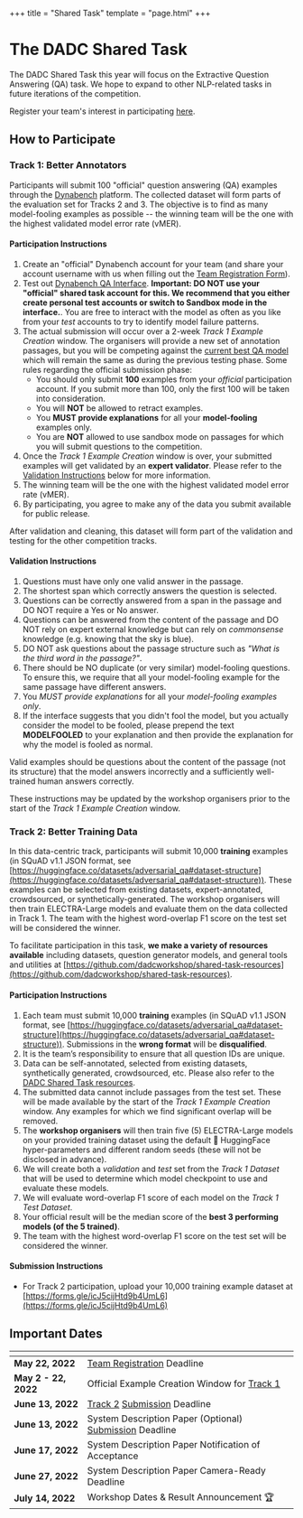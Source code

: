 +++
title = "Shared Task"
template = "page.html"
+++

# The DADC Shared Task
The DADC Shared Task this year will focus on the Extractive Question Answering (QA) task. We hope to expand to other NLP-related tasks in future iterations of the competition.

Register your team's interest in participating [here](https://docs.google.com/forms/d/e/1FAIpQLSfKXEFdkgkvxzZfvtT7EXhmzHjpzTYldca76Fd4P8APfvyGBA/viewform).


## How to Participate
### Track 1: Better Annotators
Participants will submit 100 "official" question answering (QA) examples through the [Dynabench](https://dynabench.org/tasks/qa) platform. The collected dataset will form parts of the evaluation set for Tracks 2 and 3. The objective is to find as many model-fooling examples as possible -- the winning team will be the one with the highest validated model error rate (vMER).

#### Participation Instructions
1. Create an "official" Dynabench account for your team (and share your account username with us when filling out the [Team Registration Form](https://docs.google.com/forms/d/e/1FAIpQLSfKXEFdkgkvxzZfvtT7EXhmzHjpzTYldca76Fd4P8APfvyGBA/viewform)).
2. Test out [Dynabench QA Interface](https://dynabench.org/tasks/qa/create). **Important: DO NOT use your "official" shared task account for this. We recommend that you either create personal test accounts or switch to Sandbox mode in the interface.**. You are free to interact with the model as often as you like from your *test* accounts to try to identify model failure patterns.
3. The actual submission will occur over a 2-week *Track 1 Example Creation* window. The organisers will provide a new set of annotation passages, but you will be competing against the [current best QA model](https://dynabench.org/models/109) which will remain the same as during the previous testing phase. Some rules regarding the official submission phase:
    * You should only submit **100** examples from your *official* participation account. If you submit more than 100, only the first 100 will be taken into consideration.
    * You will **NOT** be allowed to retract examples.
    * You **MUST provide explanations** for all your **model-fooling** examples only.
    * You are **NOT** allowed to use sandbox mode on passages for which you will submit questions to the competition.
4. Once the *Track 1 Example Creation* window is over, your submitted examples will get validated by an **expert validator**. Please refer to the [Validation Instructions](/shared-task/#validation-instructions) below for more information.
5. The winning team will be the one with the highest validated model error rate (vMER).
6. By participating, you agree to make any of the data you submit available for public release.

After validation and cleaning, this dataset will form part of the validation and testing for the other competition tracks.

#### Validation Instructions

1. Questions must have only one valid answer in the passage.
2. The shortest span which correctly answers the question is selected.
3. Questions can be correctly answered from a span in the passage and DO NOT require a Yes or No answer.
4. Questions can be answered from the content of the passage and DO NOT rely on expert external knowledge but can rely on *commonsense* knowledge (e.g. knowing that the sky is blue).
5. DO NOT ask questions about the passage structure such as *"What is the third word in the passage?"*.
6. There should be NO duplicate (or very similar) model-fooling questions. To ensure this, we require that all your model-fooling example for the same passage have different answers.
7. You *MUST provide explanations* for all your *model-fooling examples only*.
8. If the interface suggests that you didn't fool the model, but you actually consider the model to be fooled, please prepend the text **MODELFOOLED** to your explanation and then provide the explanation for why the model is fooled as normal. 

Valid examples should be questions about the content of the passage (not its structure) that the model answers incorrectly and a sufficiently well-trained human answers correctly.

These instructions may be updated by the workshop organisers prior to the start of the *Track 1 Example Creation* window.


### Track 2: Better Training Data
In this data-centric track, participants will submit 10,000 **training** examples (in SQuAD v1.1 JSON format, see [https://huggingface.co/datasets/adversarial_qa#dataset-structure](https://huggingface.co/datasets/adversarial_qa#dataset-structure)). These examples can be selected from existing datasets, expert-annotated, crowdsourced, or synthetically-generated. The workshop organisers will then train ELECTRA-Large models and evaluate them on the data collected in Track 1. The team with the highest word-overlap F1 score on the test set will be considered the winner.

To facilitate participation in this task, **we make a variety of resources available** including datasets, question generator models, and general tools and utilities at [https://github.com/dadcworkshop/shared-task-resources](https://github.com/dadcworkshop/shared-task-resources).

#### Participation Instructions
1. Each team must submit 10,000 **training** examples (in SQuAD v1.1 JSON format, see [https://huggingface.co/datasets/adversarial_qa#dataset-structure](https://huggingface.co/datasets/adversarial_qa#dataset-structure)). Submissions in the **wrong format** will be **disqualified**.
1. It is the team’s responsibility to ensure that all question IDs are unique.
1. Data can be self-annotated, selected from existing datasets, synthetically generated, crowdsourced, etc. Please also refer to the [DADC Shared Task resources](https://github.com/dadcworkshop/shared-task-resources).
1. The submitted data cannot include passages from the test set. These will be made available by the start of the *Track 1 Example Creation* window. Any examples for which we find significant overlap will be removed.
1. The **workshop organisers** will then train five (5) ELECTRA-Large models on your provided training dataset using the default 🤗 HuggingFace hyper-parameters and different random seeds (these will not be disclosed in advance).
1. We will create both a *validation* and *test* set from the *Track 1 Dataset* that will be used to determine which model checkpoint to use and evaluate these models.
1. We will evaluate word-overlap F1 score of each model on the *Track 1 Test Dataset*.
1. Your official result will be the median score of the **best 3 performing models (of the 5 trained)**.
1. The team with the highest word-overlap F1 score on the test set will be considered the winner.

#### Submission Instructions
* For Track 2 participation, upload your 10,000 training example dataset at [https://forms.gle/icJ5cijHtd9b4UmL6](https://forms.gle/icJ5cijHtd9b4UmL6)

[//]: # (### Track 3: Better Models)

[//]: # (The workshop organisers have pre-specified a set of evaluation weights for the [Dynabench]&#40;https://dynabench.org/tasks/qa&#41; QA leaderboard. Participants can train any models on any data and submit their models directly to [Dynabench]&#40;https://dynabench.org/tasks/qa&#41;. The team with the highest **dynascore** will be considered the winner.)

[//]: # ()
[//]: # (#### Participation Instructions)

[//]: # (1. Create an "official" Dynabench account for your team &#40;and share your account username with us when filling out the [Team Registration Form]&#40;https://docs.google.com/forms/d/e/1FAIpQLSfKXEFdkgkvxzZfvtT7EXhmzHjpzTYldca76Fd4P8APfvyGBA/viewform&#41;&#41;.)

[//]: # (1. You may train any models on whatever data you want.)

[//]: # (1. Models should be submitted directly to [Dynabench]&#40;https://dynabench.org/tasks/qa&#41; using [Dynalab]&#40;https://github.com/facebookresearch/dynalab&#41;.)

[//]: # (1. The official **dynaboard evaluation weights** we will use are:)

[//]: # (    * QA F1: 4)

[//]: # (        * aqa-r1-test: 5)

[//]: # (        * dadc-track-1-test: 4)

[//]: # (        * squad-dev: 3)

[//]: # (    * Throughput: 1)

[//]: # (    * Memory: 1)

[//]: # (    * Fairness: 1)

[//]: # (    * Robustness: 1)

[//]: # (1. Kindly take note of the weighting allocated to the *Track 1 Test Dataset*, for which you will **NOT** be provided with a *validation* set.)

[//]: # (1. The team with the highest **dynascore** will be considered the winner.)

[//]: # ()
[//]: # (The workshop organisers refer the right to modify the official evaluation weights if required.)

[//]: # ()
[//]: # (### Overall)

[//]: # (Teams can choose to participate on individual tracks only. To further encourage the formation of diverse teams working on a range of challenges, we will also have an overall DADC Shared Task Winning Team based on performance across all 3 tracks.)

[//]: # ()
[//]: # (Teams awarded points based on their position in each track:)

[//]: # ()
[//]: # (| Team Rank   | Points          |)

[//]: # (|:------------|:----------------|)

[//]: # (| 1st         | **25 points**   |)

[//]: # (| 2nd         | **18 points**   |)

[//]: # (| 3rd         | **15 points**   |)

[//]: # (| 4th         | **12 points**   |)

[//]: # (| 5th         | **10 points**   |)

[//]: # (| 6th         | **8 points**    |)

[//]: # (| 7th         | **6 points**    |)

[//]: # (| 8th         | **4 points**    |)

[//]: # (| 9th         | **2 points**    |)

[//]: # (| 10th        | **1 point**     |)

[//]: # ()
[//]: # (The team with the highest number of points overall will be the **DADC Shared Task Winning Team** 🏆.)

## Important Dates

| <!-- -->             | <!-- -->                                                                                                                          |
|:---------------------|:----------------------------------------------------------------------------------------------------------------------------------|
| **May 22, 2022**     | [Team Registration](https://docs.google.com/forms/d/e/1FAIpQLSfKXEFdkgkvxzZfvtT7EXhmzHjpzTYldca76Fd4P8APfvyGBA/viewform) Deadline |
| **May 2 - 22, 2022** | Official Example Creation Window for [Track 1](/shared-task/#track-1-better-annotators)                                           |
| **June 13, 2022**    | [Track 2](/shared-task/#track-2-better-training-data) [Submission](https://forms.gle/icJ5cijHtd9b4UmL6) Deadline                  |
| **June 13, 2022**    | System Description Paper (Optional) [Submission](https://forms.gle/iEq4nGp9miy81Qn7A) Deadline                                    |
| **June 17, 2022**    | System Description Paper Notification of Acceptance                                                                               |
| **June 27, 2022**    | System Description Paper Camera-Ready Deadline                                                                                    |                                                                                                        |
| **July 14, 2022**    | Workshop Dates & Result Announcement 🏆                                                                                           |
